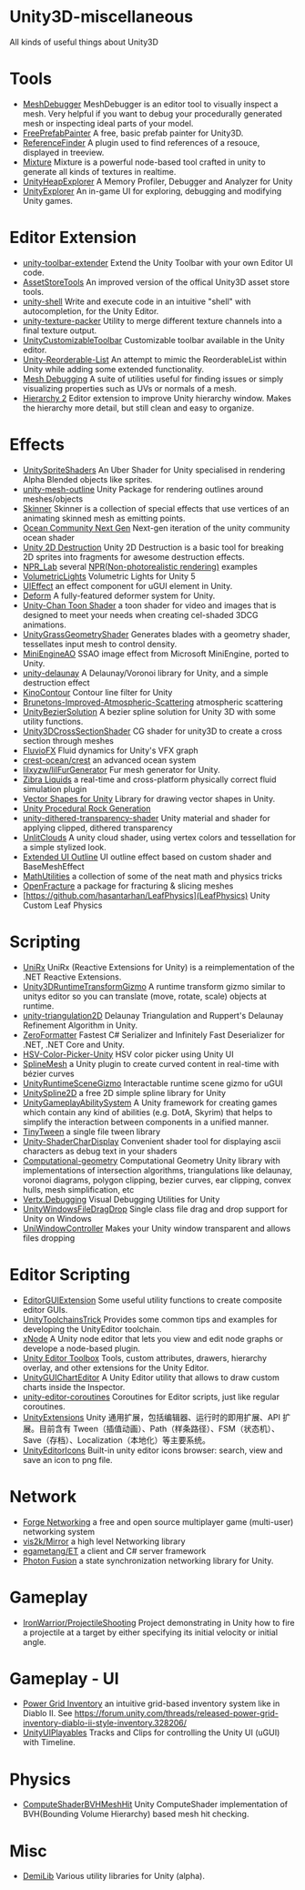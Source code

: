 # Unity3D-miscellaneous
All kinds of useful things about Unity3D

# Tools
* [MeshDebugger](https://github.com/willnode/MeshDebugger) MeshDebugger is an editor tool to visually inspect a mesh. Very helpful if you want to debug your procedurally generated mesh or inspecting ideal parts of your model.
* [FreePrefabPainter](https://github.com/AlexanderAmeye/FreePrefabPainter) A free, basic prefab painter for Unity3D.
* [ReferenceFinder](https://github.com/blueberryzzz/ReferenceFinder) A plugin used to find references of a resouce, displayed in treeview.
* [Mixture](https://github.com/alelievr/Mixture) Mixture is a powerful node-based tool crafted in unity to generate all kinds of textures in realtime.
* [UnityHeapExplorer](https://github.com/pschraut/UnityHeapExplorer) A Memory Profiler, Debugger and Analyzer for Unity
* [UnityExplorer](https://github.com/sinai-dev/UnityExplorer) An in-game UI for exploring, debugging and modifying Unity games.

# Editor Extension
* [unity-toolbar-extender](https://github.com/marijnz/unity-toolbar-extender) Extend the Unity Toolbar with your own Editor UI code.
* [AssetStoreTools](https://github.com/zwcloud/AssetStoreTools) An improved version of the offical Unity3D asset store tools.
* [unity-shell](https://github.com/marijnz/unity-shell) Write and execute code in an intuitive "shell" with autocompletion, for the Unity Editor.
* [unity-texture-packer](https://github.com/andydbc/unity-texture-packer) Utility to merge different texture channels into a final texture output.
* [UnityCustomizableToolbar](https://github.com/baba-s/unity-customizable-toolbar) Customizable toolbar available in the Unity editor.
* [Unity-Reorderable-List](https://github.com/cfoulston/Unity-Reorderable-List) An attempt to mimic the ReorderableList within Unity while adding some extended functionality.
* [Mesh Debugging](https://github.com/nementic-games/mesh-debugging) A suite of utilities useful for finding issues or simply visualizing properties such as UVs or normals of a mesh.
* [Hierarchy 2](https://github.com/truongnguyentungduy/hierarchy-2) Editor extension to improve Unity hierarchy window. Makes the hierarchy more detail, but still clean and easy to organize.

# Effects
* [UnitySpriteShaders](https://github.com/traggett/UnitySpriteShaders) An Uber Shader for Unity specialised in rendering Alpha Blended objects like sprites.
* [unity-mesh-outline](https://github.com/westmark/unity-mesh-outline) Unity Package for rendering outlines around meshes/objects
* [Skinner](https://github.com/keijiro/Skinner) Skinner is a collection of special effects that use vertices of an animating skinned mesh as emitting points.
* [Ocean Community Next Gen](https://github.com/eliasts/Ocean_Community_Next_Gen) Next-gen iteration of the unity community ocean shader
* [Unity 2D Destruction](https://github.com/mjholtzem/Unity-2D-Destruction) Unity 2D Destruction is a basic tool for breaking 2D sprites into fragments for awesome destruction effects.
* [NPR_Lab](https://github.com/candycat1992/NPR_Lab) several [NPR(Non-photorealistic rendering)](https://en.wikipedia.org/wiki/Non-photorealistic_rendering) examples
* [VolumetricLights](https://github.com/SlightlyMad/VolumetricLights) Volumetric Lights for Unity 5
* [UIEffect](https://github.com/mob-sakai/UIEffect) an effect component for uGUI element in Unity.
* [Deform](https://github.com/keenanwoodall/Deform) A fully-featured deformer system for Unity.
* [Unity-Chan Toon Shader](https://github.com/unity3d-jp/UnityChanToonShaderVer2_Project) a toon shader for video and images that is designed to meet your needs when creating cel-shaded 3DCG animations.
* [UnityGrassGeometryShader](https://github.com/IronWarrior/UnityGrassGeometryShader) Generates blades with a geometry shader, tessellates input mesh to control density.
* [MiniEngineAO](https://github.com/keijiro/MiniEngineAO) SSAO image effect from Microsoft MiniEngine, ported to Unity.
* [unity-delaunay](https://github.com/OskarSigvardsson/unity-delaunay) A Delaunay/Voronoi library for Unity, and a simple destruction effect
* [KinoContour](https://github.com/keijiro/KinoContour) Contour line filter for Unity
* [Brunetons-Improved-Atmospheric-Scattering](https://github.com/greje656/Brunetons-Improved-Atmospheric-Scattering) atmospheric scattering
* [UnityBezierSolution](https://github.com/yasirkula/UnityBezierSolution) A bezier spline solution for Unity 3D with some utility functions.
* [Unity3DCrossSectionShader](https://github.com/Dandarawy/Unity3DCrossSectionShader) CG shader for unity3D to create a cross section through meshes
* [FluvioFX](https://github.com/fluviofx/fluviofx) Fluid dynamics for Unity's VFX graph
* [crest-ocean/crest](https://github.com/crest-ocean/crest) an advanced ocean system
* [lilxyzw/lilFurGenerator](https://github.com/lilxyzw/lilFurGenerator) Fur mesh generator for Unity.
* [Zibra Liquids](https://github.com/ZibraAI/com.zibra.liquids-free) a real-time and cross-platform physically correct fluid simulation plugin
* [Vector Shapes for Unity](https://github.com/anyuser/vectorshapes-unity) Library for drawing vector shapes in Unity.
* [Unity Procedural Rock Generation](https://github.com/przemyslawzaworski/Unity-Procedural-Rock-Generation)
* [unity-dithered-transparency-shader](https://github.com/gkjohnson/unity-dithered-transparency-shader) Unity material and shader for applying clipped, dithered transparency
* [UnlitClouds](https://github.com/AlexStrook/UnlitClouds) A unity cloud shader, using vertex colors and tessellation for a simple stylized look.
* [Extended UI Outline](https://www.cnblogs.com/GuyaWeiren/p/9665106.html) UI outline effect based on custom shader and BaseMeshEffect
* [MathUtilities](https://github.com/zalo/MathUtilities) a collection of some of the neat math and physics tricks
* [OpenFracture](https://github.com/dgreenheck/OpenFracture) a package for fracturing & slicing meshes
* [https://github.com/hasantarhan/LeafPhysics](LeafPhysics) Unity Custom Leaf Physics

# Scripting
* [UniRx](https://github.com/neuecc/UniRx) UniRx (Reactive Extensions for Unity) is a reimplementation of the .NET Reactive Extensions.
* [Unity3DRuntimeTransformGizmo](https://github.com/HiddenMonk/Unity3DRuntimeTransformGizmo) A runtime transform gizmo similar to unitys editor so you can translate (move, rotate, scale) objects at runtime.
* [unity-triangulation2D](https://github.com/mattatz/unity-triangulation2D) Delaunay Triangulation and Ruppert's Delaunay Refinement Algorithm in Unity.
* [ZeroFormatter](https://github.com/neuecc/ZeroFormatter) Fastest C# Serializer and Infinitely Fast Deserializer for .NET, .NET Core and Unity.
* [HSV-Color-Picker-Unity](https://github.com/judah4/HSV-Color-Picker-Unity) HSV color picker using Unity UI
* [SplineMesh](https://github.com/benoit-dumas/SplineMesh) a Unity plugin to create curved content in real-time with bézier curves
* [UnityRuntimeSceneGizmo](https://github.com/yasirkula/UnityRuntimeSceneGizmo) Interactable runtime scene gizmo for uGUI 
* [UnitySpline2D](https://github.com/sinbad/UnitySpline2D) a free 2D simple spline library for Unity
* [UnityGameplayAbilitySystem](https://github.com/sjai013/UnityGameplayAbilitySystem) A Unity framework for creating games which contain any kind of abilities (e.g. DotA, Skyrim) that helps to simplify the interaction between components in a unified manner.
* [TinyTween](https://gist.github.com/zwcloud/89c227a99151dd992c34da04d3d1ee07) a single file tween library
* [Unity-ShaderCharDisplay](https://github.com/frankhjwx/Unity-ShaderCharDisplay) Convenient shader tool for displaying ascii characters as debug text in your shaders
* [Computational-geometry](https://github.com/Habrador/Computational-geometry) Computational Geometry Unity library with implementations of intersection algorithms, triangulations like delaunay, voronoi diagrams, polygon clipping, bezier curves, ear clipping, convex hulls, mesh simplification, etc
* [Vertx.Debugging](https://github.com/vertxxyz/Vertx.Debugging) Visual Debugging Utilities for Unity
* [UnityWindowsFileDragDrop](https://github.com/OlafZwe/UnityWindowsFileDragDrop) Single class file drag and drop support for Unity on Windows
* [UniWindowController](https://github.com/kirurobo/uniwindowcontroller) Makes your Unity window transparent and allows files dropping

# Editor Scripting
* [EditorGUIExtension](http://wiki.unity3d.com/index.php/EditorGUIExtension) Some useful utility functions to create composite editor GUIs.
* [UnityToolchainsTrick](https://github.com/XINCGer/UnityToolchainsTrick) Provides some common tips and examples for developing the UnityEditor toolchain.
* [xNode](https://github.com/Siccity/xNode) A Unity node editor that lets you view and edit node graphs or develope a node-based plugin.
* [Unity Editor Toolbox](https://github.com/arimger/Unity-Editor-Toolbox) Tools, custom attributes, drawers, hierarchy overlay, and other extensions for the Unity Editor.
* [UnityGUIChartEditor](https://github.com/alessandroTironi/UnityGUIChartEditor) A Unity Editor utility that allows to draw custom charts inside the Inspector. 
* [unity-editor-coroutines](https://github.com/marijnz/unity-editor-coroutines) Coroutines for Editor scripts, just like regular coroutines.
* [UnityExtensions](https://github.com/Avatarchik/UnityExtensions) Unity 通用扩展，包括编辑器、运行时的即用扩展、API 扩展。目前含有 Tween（插值动画）、Path（样条路径）、FSM（状态机）、Save（存档）、Localization（本地化）等主要系统。
* [UnityEditorIcons](https://github.com/nukadelic/UnityEditorIcons) Built-in unity editor icons browser: search, view and save an icon to png file.

# Network
* [Forge Networking](https://github.com/BeardedManStudios/ForgeNetworkingRemastered) a free and open source multiplayer game (multi-user) networking system
* [vis2k/Mirror](https://github.com/vis2k/Mirror) a high level Networking library
* [egametang/ET](https://github.com/egametang/ET) a client and C# server framework
* [Photon Fusion](https://www.photonengine.com/Fusion) a state synchronization networking library for Unity.

# Gameplay
* [IronWarrior/ProjectileShooting](https://github.com/IronWarrior/ProjectileShooting) Project demonstrating in Unity how to fire a projectile at a target by either specifying its initial velocity or initial angle.

# Gameplay - UI
* [Power Grid Inventory](https://github.com/Slugronaut/PGI) an intuitive grid-based inventory system like in Diablo II. See https://forum.unity.com/threads/released-power-grid-inventory-diablo-ii-style-inventory.328206/
* [UnityUIPlayables](https://github.com/Haruma-K/UnityUIPlayables) Tracks and Clips for controlling the Unity UI (uGUI) with Timeline.

# Physics
* [ComputeShaderBVHMeshHit](https://github.com/fuqunaga/ComputeShaderBVHMeshHit) Unity ComputeShader implementation of BVH(Bounding Volume Hierarchy) based mesh hit checking.

# Misc
* [DemiLib](https://github.com/Demigiant/demilib) Various utility libraries for Unity (alpha).
